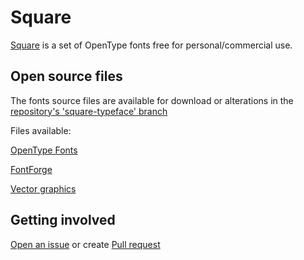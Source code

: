 # Square

[Square](https://github.com/retr0atelier/square-typeface) is a set of OpenType fonts free for personal/commercial use.

## Open source files

The fonts source files are available for download or alterations in the [repository's 'square-typeface' branch](https://github.com/retr0atelier/square-typeface)

Files available:

[OpenType Fonts](https://github.com/retr0atelier/square-typeface/tree/square-typeface/otf) 

[FontForge](https://github.com/retr0atelier/square-typeface/tree/square-typeface/sfd)

[Vector graphics](https://github.com/retr0atelier/square-typeface/tree/square-typeface/vector)

## Getting involved

[Open an issue](https://github.com/retr0atelier/square-typeface/issues) or create [Pull request](https://github.com/retr0atelier/square-typeface/pulls)
